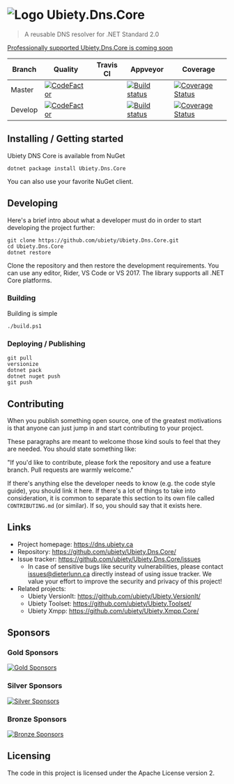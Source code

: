 # ![Logo](https://github.com/ubiety/Ubiety.Dns.Core/raw/develop/images/library64.png) Ubiety.Dns.Core
> A reusable DNS resolver for .NET Standard 2.0

[Professionally supported Ubiety.Dns.Core is coming soon](https://tidelift.com/subscription/pkg/nuget-ubiety-dns-core?utm_source=nuget-ubiety-dns-core&utm_medium=referral&utm_campaign=readme)

| Branch  | Quality                                                                                                                                                                                  | Travis CI | Appveyor                                                                                                                                                                           | Coverage                                                                                                                                                                     |
| ------- | ---------------------------------------------------------------------------------------------------------------------------------------------------------------------------------------- | --------- | ---------------------------------------------------------------------------------------------------------------------------------------------------------------------------------- | ---------------------------------------------------------------------------------------------------------------------------------------------------------------------------- |
| Master  | [![CodeFactor](https://www.codefactor.io/repository/github/ubiety/ubiety.dns.core/badge)](https://www.codefactor.io/repository/github/ubiety/ubiety.dns.core)                            |           | [![Build status](https://ci.appveyor.com/api/projects/status/d987cu46fasa23nx/branch/master?svg=true)](https://ci.appveyor.com/project/coder2000/ubiety-dns-core/branch/master)   | [![Coverage Status](https://coveralls.io/repos/github/ubiety/Ubiety.Dns.Core/badge.svg?branch=master)](https://coveralls.io/github/ubiety/Ubiety.Dns.Core?branch=master)   |
| Develop | [![CodeFactor](https://www.codefactor.io/repository/github/ubiety/ubiety.xmpp.core/badge/develop)](https://www.codefactor.io/repository/github/ubiety/ubiety.xmpp.core/overview/develop) |           | [![Build status](https://ci.appveyor.com/api/projects/status/d987cu46fasa23nx/branch/develop?svg=true)](https://ci.appveyor.com/project/coder2000/ubiety-dns-core/branch/develop) | [![Coverage Status](https://coveralls.io/repos/github/ubiety/Ubiety.Dns.Core/badge.svg?branch=develop)](https://coveralls.io/github/ubiety/Ubiety.Dns.Core?branch=develop) |


## Installing / Getting started

Ubiety DNS Core is available from NuGet

```shell
dotnet package install Ubiety.Dns.Core
```

You can also use your favorite NuGet client.

## Developing

Here's a brief intro about what a developer must do in order to start developing
the project further:

```shell
git clone https://github.com/ubiety/Ubiety.Dns.Core.git
cd Ubiety.Dns.Core
dotnet restore
```

Clone the repository and then restore the development requirements. You can use
any editor, Rider, VS Code or VS 2017. The library supports all .NET Core
platforms.

### Building

Building is simple

```shell
./build.ps1
```

### Deploying / Publishing

```shell
git pull
versionize
dotnet pack
dotnet nuget push
git push
```

## Contributing

When you publish something open source, one of the greatest motivations is that
anyone can just jump in and start contributing to your project.

These paragraphs are meant to welcome those kind souls to feel that they are
needed. You should state something like:

"If you'd like to contribute, please fork the repository and use a feature
branch. Pull requests are warmly welcome."

If there's anything else the developer needs to know (e.g. the code style
guide), you should link it here. If there's a lot of things to take into
consideration, it is common to separate this section to its own file called
`CONTRIBUTING.md` (or similar). If so, you should say that it exists here.

## Links

- Project homepage: <https://dns.ubiety.ca>
- Repository: <https://github.com/ubiety/Ubiety.Dns.Core/>
- Issue tracker: <https://github.com/ubiety/Ubiety.Dns.Core/issues>
  - In case of sensitive bugs like security vulnerabilities, please contact
    issues@dieterlunn.ca directly instead of using issue tracker. We value your effort
    to improve the security and privacy of this project!
- Related projects:
  - Ubiety VersionIt: <https://github.com/ubiety/Ubiety.VersionIt/>
  - Ubiety Toolset: <https://github.com/ubiety/Ubiety.Toolset/>
  - Ubiety Xmpp: <https://github.com/ubiety/Ubiety.Xmpp.Core/>

## Sponsors

### Gold Sponsors

[![Gold Sponsors](https://opencollective.com/ubiety/tiers/gold-sponsor.svg?avatarHeight=36)](https://opencollective.com/ubiety/)

### Silver Sponsors

[![Silver Sponsors](https://opencollective.com/ubiety/tiers/silver-sponsor.svg?avatarHeight=36)](https://opencollective.com/ubiety/)

### Bronze Sponsors

[![Bronze Sponsors](https://opencollective.com/ubiety/tiers/bronze-sponsor.svg?avatarHeight=36)](https://opencollective.com/ubiety/)

## Licensing

The code in this project is licensed under the Apache License version 2.
